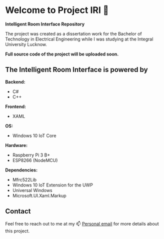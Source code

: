# Welcome to Project IRI :tada: 
**Intelligent Room Interface Repository**

The project was created as a dissertation work for the Bachelor of Technology in Electrical Engineering while I was studying at the Integral University Lucknow.


**Full source code of the project will be uploaded soon.**

## The Intelligent Room Interface is powered by
**Backend:**
- C#
- C++

**Frontend:**
- XAML

**OS:**
- Windows 10 IoT Core

**Hardware:**
- Raspberry Pi 3 B+
- ESP8266 (NodeMCU)

**Dependencies:**
- Mfrc522Lib
- Windows 10 IoT Extension for the UWP
- Universal Windows
- Microsoft.UI.Xaml.Markup

## Contact

Feel free to reach out to me at my 📫 [Personal email](mailto:safwanzk@outlook.com?subject=From%20Github%3A%20Project%20IRI&body=Hi%20Safwan!%0D%0A%0D%0AI%20would%20like%20some%20information%20regarding%20your%20awesome%20Project%20IRI)  for more details about this project. 
